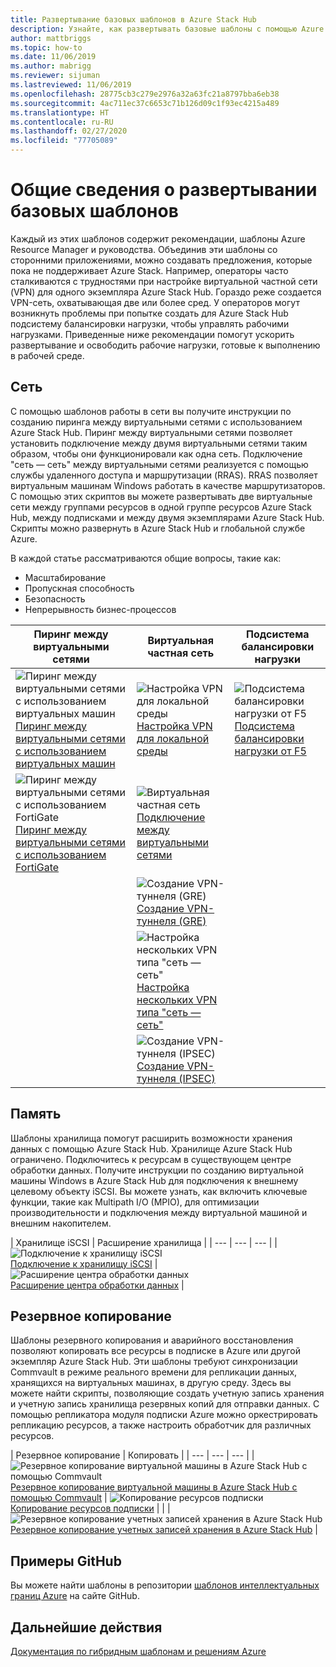 ```yaml
---
title: Развертывание базовых шаблонов в Azure Stack Hub
description: Узнайте, как развертывать базовые шаблоны с помощью Azure Stack Hub.
author: mattbriggs
ms.topic: how-to
ms.date: 11/06/2019
ms.author: mabrigg
ms.reviewer: sijuman
ms.lastreviewed: 11/06/2019
ms.openlocfilehash: 28775cb3c279e2976a32a63fc21a8797bba6eb38
ms.sourcegitcommit: 4ac711ec37c6653c71b126d09c1f93ec4215a489
ms.translationtype: HT
ms.contentlocale: ru-RU
ms.lasthandoff: 02/27/2020
ms.locfileid: "77705089"
---
```

# <a name="deploy-foundational-patterns-overview"></a>Общие сведения о развертывании базовых шаблонов


Каждый из этих шаблонов содержит рекомендации, шаблоны Azure Resource Manager и руководства. Объединив эти шаблоны со сторонними приложениями, можно создавать предложения, которые пока не поддерживает Azure Stack. Например, операторы часто сталкиваются с трудностями при настройке виртуальной частной сети (VPN) для одного экземпляра Azure Stack Hub. Гораздо реже создается VPN-сеть, охватывающая две или более сред. У операторов могут возникнуть проблемы при попытке создать для Azure Stack Hub подсистему балансировки нагрузки, чтобы управлять рабочими нагрузками. Приведенные ниже рекомендации помогут ускорить развертывание и освободить рабочие нагрузки, готовые к выполнению в рабочей среде.

## <a name="networking"></a>Сеть

С помощью шаблонов работы в сети вы получите инструкции по созданию пиринга между виртуальными сетями с использованием Azure Stack Hub. Пиринг между виртуальными сетями позволяет установить подключение между двумя виртуальными сетями таким образом, чтобы они функционировали как одна сеть. Подключение "сеть — сеть" между виртуальными сетями реализуется с помощью службы удаленного доступа и маршрутизации (RRAS). RRAS позволяет виртуальным машинам Windows работать в качестве маршрутизаторов. С помощью этих скриптов вы можете развертывать две виртуальные сети между группами ресурсов в одной группе ресурсов Azure Stack Hub, между подписками и между двумя экземплярами Azure Stack Hub. Скрипты можно развернуть в Azure Stack Hub и глобальной службе Azure. 

В каждой статье рассматриваются общие вопросы, такие как: 
- Масштабирование
- Пропускная способность
- Безопасность
- Непрерывность бизнес-процессов

|  Пиринг между виртуальными сетями  |  Виртуальная частная сеть  |  Подсистема балансировки нагрузки  |
| --- | --- | --- |
| ![Пиринг между виртуальными сетями с использованием виртуальных машин](media/deploy-foundational-patterns/icon-networking-61-virtual-networks.svg)<br>[Пиринг между виртуальными сетями с использованием виртуальных машин](azure-stack-network-howto-vnet-peering.md) | ![Настройка VPN для локальной среды](media/deploy-foundational-patterns/icon-networking-63-virtual-network-gateways.svg)<br>[Настройка VPN для локальной среды](azure-stack-network-howto-vnet-to-onprem.md) | ![Подсистема балансировки нагрузки от F5](media/deploy-foundational-patterns/icon-networking-62-load-balancers.svg)<br>[Подсистема балансировки нагрузки от F5](network-howto-f5.md) |
| ![Пиринг между виртуальными сетями с использованием FortiGate](media/deploy-foundational-patterns/icon-networking-61-virtual-networks.svg)<br>[Пиринг между виртуальными сетями с использованием FortiGate](azure-stack-network-howto-vnet-to-vnet.md) | ![Виртуальная частная сеть](media/deploy-foundational-patterns/icon-networking-63-virtual-network-gateways.svg)<br>[Подключение между виртуальными сетями](azure-stack-network-howto-vnet-to-vnet-stacks.md) |  |
|  | ![Создание VPN-туннеля (GRE)](media/deploy-foundational-patterns/icon-networking-63-virtual-network-gateways.svg)<br>[Создание VPN-туннеля (GRE)](network-howto-vpn-tunnel-gre.md) | |
|  | ![Настройка нескольких VPN типа "сеть — сеть"](media/deploy-foundational-patterns/icon-networking-63-virtual-network-gateways.svg)<br>[Настройка нескольких VPN типа "сеть — сеть"](network-howto-vpn-tunnel.md) | |
|  | ![Создание VPN-туннеля (IPSEC)](media/deploy-foundational-patterns/icon-networking-63-virtual-network-gateways.svg)<br>[Создание VPN-туннеля (IPSEC)](network-howto-vpn-tunnel-ipsec.md)| |


## <a name="storage"></a>Память

Шаблоны хранилища помогут расширить возможности хранения данных с помощью Azure Stack Hub. Хранилище Azure Stack Hub ограничено. Подключитесь к ресурсам в существующем центре обработки данных. Получите инструкции по созданию виртуальной машины Windows в Azure Stack Hub для подключения к внешнему целевому объекту iSCSI. Вы можете узнать, как включить ключевые функции, такие как Multipath I/O (MPIO), для оптимизации производительности и подключения между виртуальной машиной и внешним накопителем.

| Хранилище iSCSI | Расширение хранилища |
| --- | --- | --- |
| ![Подключение к хранилищу iSCSI](media/deploy-foundational-patterns/icon-storage-87-storage-accounts-classic.svg)<br>[Подключение к хранилищу iSCSI](azure-stack-network-howto-iscsi-storage.md) | ![Расширение центра обработки данных](media/deploy-foundational-patterns/icon-storage-88-recovery-services-vaults.svg)<br>[Расширение центра обработки данных](azure-stack-network-howto-extend-datacenter.md) |

## <a name="backup"></a>Резервное копирование

Шаблоны резервного копирования и аварийного восстановления позволяют копировать все ресурсы в подписке в Azure или другой экземпляр Azure Stack Hub. Эти шаблоны требуют синхронизации Commvault в режиме реального времени для репликации данных, хранящихся на виртуальных машинах, в другую среду. Здесь вы можете найти скрипты, позволяющие создать учетную запись хранения и учетную запись хранилища резервных копий для отправки данных. С помощью репликатора модуля подписки Azure можно оркестрировать репликацию ресурсов, а также настроить обработчик для различных ресурсов. 



|  Резервное копирование  |  Копировать  |
| --- | --- | --- |
| ![Резервное копирование виртуальной машины в Azure Stack Hub с помощью Commvault](media/deploy-foundational-patterns/icon-storage-100-import-export-jobs.svg)<br>[Резервное копирование виртуальной машины в Azure Stack Hub с помощью Commvault](azure-stack-network-howto-backup-commvault.md) | ![Копирование ресурсов подписки](media/deploy-foundational-patterns/icon-storage-94-data-box.svg)<br>[Копирование ресурсов подписки](azure-stack-network-howto-backup-replicator.md) |
|  | ![Резервное копирование учетных записей хранения в Azure Stack Hub](media/deploy-foundational-patterns/icon-storage-93-storage-sync-services.svg)<br>[Резервное копирование учетных записей хранения в Azure Stack Hub](azure-stack-network-howto-backup-storage.md)  |

## <a name="github-samples"></a>Примеры GitHub

Вы можете найти шаблоны в репозитории [шаблонов интеллектуальных границ Azure](https://github.com/Azure-Samples/azure-intelligent-edge-patterns) на сайте GitHub.

## <a name="next-steps"></a>Дальнейшие действия

[Документация по гибридным шаблонам и решениям Azure](https://docs.microsoft.com/azure-stack/hybrid/)
